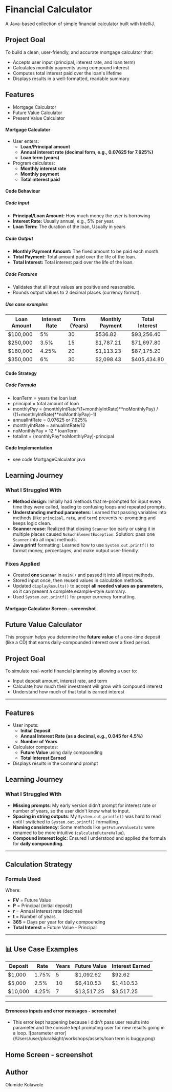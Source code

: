 # Financial Calculator 
A Java-based collection of simple financial calculator built with IntelliJ.

## Project Goal

To build a clean, user-friendly, and accurate mortgage calculator that:
- Accepts user input (principal, interest rate, and loan term)
- Calculates monthly payments using compound interest
- Computes total interest paid over the loan's lifetime
- Displays results in a well-formatted, readable summary


## Features 
- Mortgage Calculator 
- Future Value Calculator 
- Present Value Calculator 

#### Mortgage Calculator 
- User enters:
    - **Loan/Principal amount**
    - **Annual interest rate (decimal form, e.g., 0.07625 for 7.625%)**
    - **Loan term (years)**
- Program calculates:
    - **Monthly interest rate**
    - **Monthly payment**
    - **Total interest paid**
  
#### Code Behaviour 
##### Code input
- **Principal/Loan Amount:** How much money the user is borrowing 
- **Interest Rate:** Usually annual, e.g., 5% per year.
- **Loan Term:** The duration of the loan, Usually in years

##### Code Output
- **Monthly Payment Amount:** The fixed amount to be paid each month.
- **Total Payment:** Total amount paid over the life of the loan.
- **Total Interest:** Total interest paid over the life of the loan.

##### Code Features
- Validates that all input values are positive and reasonable.
- Rounds output values to 2 decimal places (currency format).

##### Use case examples
| Loan Amount | Interest Rate | Term (Years) | Monthly Payment | Total Interest |
|-------------|----------------|---------------|------------------|----------------|
| $100,000    | 5%             | 30            | $536.82          | $93,256.40     |
| $250,000    | 3.5%           | 15            | $1,787.21        | $71,697.80     |
| $180,000    | 4.25%          | 20            | $1,113.23        | $87,175.20     |
| $350,000    | 6%             | 30            | $2,098.43        | $405,434.80    |


#### Code Strategy

##### Code Formula 
- loanTerm = years the loan last
- principal = total amount of loan
- monthlyPay = (monthlyIntRate*(1+monthlyIntRate)**noMonthlyPay) / ((1+monthlyIntRate)**noMonthlyPay)-1)
- annualIntRate = 0.07625 or 7.625%
- monthlyIntRate = annualIntRate/12
- noMonthlyPay = 12 * loanTerm
- totalInt = (monthlyPay*noMonthlyPay)-principal


#### Code Implementation
- see code MortgageCalculator.java

## Learning Journey
### What I Struggled With

- **Method design**: Initially had methods that re-prompted for input every time they were called, leading to confusing loops and repeated prompts.
- **Understanding method parameters**: Learned that passing variables into methods (like `principal`, `rate`, and `term`) prevents re-prompting and keeps logic clean.
- **Scanner reuse**: Realized that closing `Scanner` too early or using it in multiple places caused `NoSuchElementException`. Solution: pass one `Scanner` into all input methods.
- **Java printf** formatting: Learned how to use `System.out.printf()` to format money, percentages, and make output user-friendly.

### Fixes Applied

- Created **one `Scanner`** in `main()` and passed it into all input methods.
- Stored input once, then reused values in calculation methods.
- Updated `displayResults()` to accept **all needed values as parameters**, so it can present a complete example-style summary.
- Used `System.out.printf()` for proper currency formatting.

#### Mortgage Calculator Screen - screenshot

## Future Value Calculator

This program helps you determine the **future value** of a one-time deposit (like a CD) 
that earns daily-compounded interest over a fixed period.

## Project Goal

To simulate real-world financial planning by allowing a user to:
- Input deposit amount, interest rate, and term
- Calculate how much their investment will grow with compound interest
- Understand how much of that total is earned interest

---

## Features

- User inputs:
    - **Initial Deposit**
    - **Annual Interest Rate (as a decimal, e.g., 0.045 for 4.5%)**
    - **Number of Years**
- Calculator computes:
    - **Future Value** using daily compounding
    - **Total Interest Earned**
- Displays results in the command prompt

## Learning Journey

### What I Struggled With

- **Missing prompts**: My early version didn’t prompt for interest rate or number of years, so the user didn't know what to input.
- **Spacing in string outputs**: My `System.out.println()` was hard to read until I switched to `System.out.printf()` formatting.
- **Naming consistency**: Some methods like `getFutureValueCalc` were renamed to be more intuitive (`calculateFutureValue`).
- **Compound interest logic**: Ensured I understood and applied the formula for **daily compounding**.

---

## Calculation Strategy

### Formula Used

Where:
- **FV** = Future Value
- **P** = Principal (initial deposit)
- **r** = Annual interest rate (decimal)
- **t** = Number of years
- **365** = Days per year for daily compounding
- **Total Interest** = Future Value - Principal

---

## 📊 Use Case Examples

| Deposit | Rate    | Years | Future Value | Interest Earned |
|---------|---------|--------|---------------|------------------|
| $1,000  | 1.75%   | 5      | $1,092.62     | $92.62           |
| $5,000  | 2.5%    | 10     | $6,410.53     | $1,410.53        |
| $10,000 | 4.25%   | 7      | $13,517.25    | $3,517.25        |

---

#### Erroneous inputs and error messages - screenshot
- This error kept happening because i didn't pass user results into parameter
and the console kept prompting user for new results going in a loop.
![parameter error](/Users/user/pluralsight/workshops/assets/loan term is buggy.png)
## Home Screen - screenshot

## Author
Olumide Kolawole
